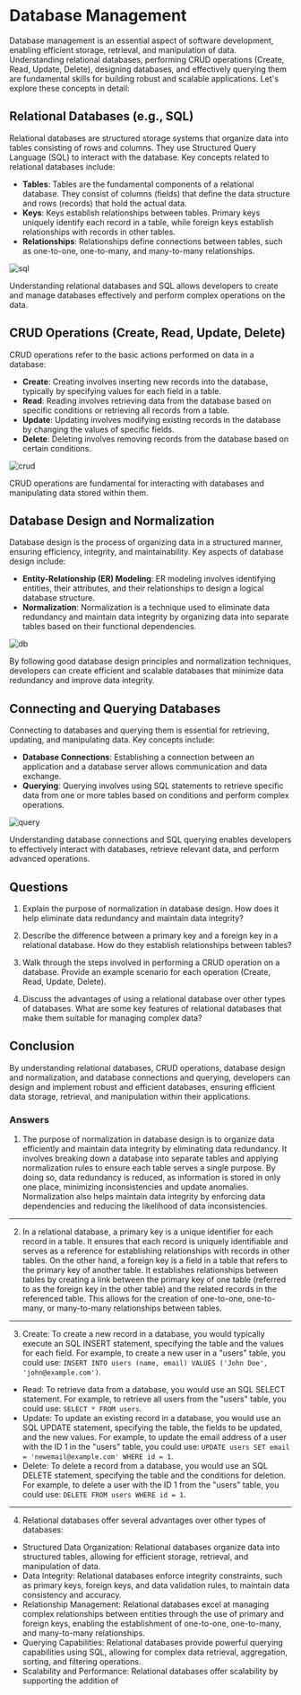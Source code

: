 # Database Management

Database management is an essential aspect of software development, enabling efficient storage, retrieval, and manipulation of data. Understanding relational databases, performing CRUD operations (Create, Read, Update, Delete), designing databases, and effectively querying them are fundamental skills for building robust and scalable applications. Let's explore these concepts in detail:

## Relational Databases (e.g., SQL)

Relational databases are structured storage systems that organize data into tables consisting of rows and columns. They use Structured Query Language (SQL) to interact with the database. Key concepts related to relational databases include:

- **Tables**: Tables are the fundamental components of a relational database. They consist of columns (fields) that define the data structure and rows (records) that hold the actual data.
- **Keys**: Keys establish relationships between tables. Primary keys uniquely identify each record in a table, while foreign keys establish relationships with records in other tables.
- **Relationships**: Relationships define connections between tables, such as one-to-one, one-to-many, and many-to-many relationships.

![sql](/postgres-sql.webp)

Understanding relational databases and SQL allows developers to create and manage databases effectively and perform complex operations on the data.

## CRUD Operations (Create, Read, Update, Delete)

CRUD operations refer to the basic actions performed on data in a database:

- **Create**: Creating involves inserting new records into the database, typically by specifying values for each field in a table.
- **Read**: Reading involves retrieving data from the database based on specific conditions or retrieving all records from a table.
- **Update**: Updating involves modifying existing records in the database by changing the values of specific fields.
- **Delete**: Deleting involves removing records from the database based on certain conditions.

![crud](/crud.png)

CRUD operations are fundamental for interacting with databases and manipulating data stored within them.

## Database Design and Normalization

Database design is the process of organizing data in a structured manner, ensuring efficiency, integrity, and maintainability. Key aspects of database design include:

- **Entity-Relationship (ER) Modeling**: ER modeling involves identifying entities, their attributes, and their relationships to design a logical database structure.
- **Normalization**: Normalization is a technique used to eliminate data redundancy and maintain data integrity by organizing data into separate tables based on their functional dependencies.

![db](/db-design.png)

By following good database design principles and normalization techniques, developers can create efficient and scalable databases that minimize data redundancy and improve data integrity.

## Connecting and Querying Databases

Connecting to databases and querying them is essential for retrieving, updating, and manipulating data. Key concepts include:

- **Database Connections**: Establishing a connection between an application and a database server allows communication and data exchange.
- **Querying**: Querying involves using SQL statements to retrieve specific data from one or more tables based on conditions and perform complex operations.

![query](/db-query.png)

Understanding database connections and SQL querying enables developers to effectively interact with databases, retrieve relevant data, and perform advanced operations.

## Questions

1. Explain the purpose of normalization in database design. How does it help eliminate data redundancy and maintain data integrity?

2. Describe the difference between a primary key and a foreign key in a relational database. How do they establish relationships between tables?

3. Walk through the steps involved in performing a CRUD operation on a database. Provide an example scenario for each operation (Create, Read, Update, Delete).

4. Discuss the advantages of using a relational database over other types of databases. What are some key features of relational databases that make them suitable for managing complex data?

## Conclusion

By understanding relational databases, CRUD operations, database design and normalization, and database connections and querying, developers can design and implement robust and efficient databases, ensuring efficient data storage, retrieval, and manipulation within their applications.

### Answers

1. The purpose of normalization in database design is to organize data efficiently and maintain data integrity by eliminating data redundancy. It involves breaking down a database into separate tables and applying normalization rules to ensure each table serves a single purpose. By doing so, data redundancy is reduced, as information is stored in only one place, minimizing inconsistencies and update anomalies. Normalization also helps maintain data integrity by enforcing data dependencies and reducing the likelihood of data inconsistencies.

---

2. In a relational database, a primary key is a unique identifier for each record in a table. It ensures that each record is uniquely identifiable and serves as a reference for establishing relationships with records in other tables. On the other hand, a foreign key is a field in a table that refers to the primary key of another table. It establishes relationships between tables by creating a link between the primary key of one table (referred to as the foreign key in the other table) and the related records in the referenced table. This allows for the creation of one-to-one, one-to-many, or many-to-many relationships between tables.

---

3. Create: To create a new record in a database, you would typically execute an SQL INSERT statement, specifying the table and the values for each field. For example, to create a new user in a "users" table, you could use: `INSERT INTO users (name, email) VALUES ('John Doe', 'john@example.com')`.

- Read: To retrieve data from a database, you would use an SQL SELECT statement. For example, to retrieve all users from the "users" table, you could use: `SELECT * FROM users`.
- Update: To update an existing record in a database, you would use an SQL UPDATE statement, specifying the table, the fields to be updated, and the new values. For example, to update the email address of a user with the ID 1 in the "users" table, you could use: `UPDATE users SET email = 'newemail@example.com' WHERE id = 1`.
- Delete: To delete a record from a database, you would use an SQL DELETE statement, specifying the table and the conditions for deletion. For example, to delete a user with the ID 1 from the "users" table, you could use: `DELETE FROM users WHERE id = 1`.

---

4. Relational databases offer several advantages over other types of databases:

- Structured Data Organization: Relational databases organize data into structured tables, allowing for efficient storage, retrieval, and manipulation of data.
- Data Integrity: Relational databases enforce integrity constraints, such as primary keys, foreign keys, and data validation rules, to maintain data consistency and accuracy.
- Relationship Management: Relational databases excel at managing complex relationships between entities through the use of primary and foreign keys, enabling the establishment of one-to-one, one-to-many, and many-to-many relationships.
- Querying Capabilities: Relational databases provide powerful querying capabilities using SQL, allowing for complex data retrieval, aggregation, sorting, and filtering operations.
- Scalability and Performance: Relational databases offer scalability by supporting the addition of
